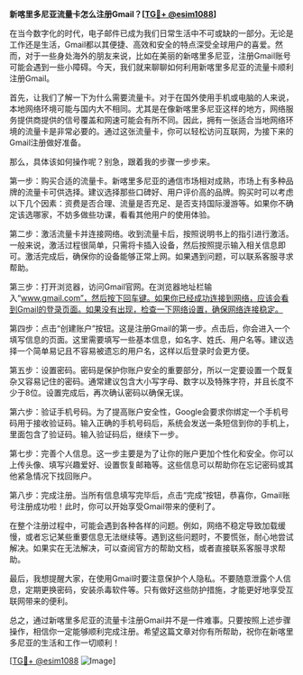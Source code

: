 **新喀里多尼亚流量卡怎么注册Gmail？[[TG💪+ @esim1088](https://t.me/s/esim1088)]**

在当今数字化的时代，电子邮件已成为我们日常生活中不可或缺的一部分。无论是工作还是生活，Gmail都以其便捷、高效和安全的特点深受全球用户的喜爱。然而，对于一些身处海外的朋友来说，比如在美丽的新喀里多尼亚，注册Gmail账号可能会遇到一些小障碍。今天，我们就来聊聊如何利用新喀里多尼亚的流量卡顺利注册Gmail。

首先，让我们了解一下为什么需要流量卡。对于在国外使用手机或电脑的人来说，本地网络环境可能与国内大不相同。尤其是在像新喀里多尼亚这样的地方，网络服务提供商提供的信号覆盖和网速可能会有所不同。因此，拥有一张适合当地网络环境的流量卡是非常必要的。通过这张流量卡，你可以轻松访问互联网，为接下来的Gmail注册做好准备。

那么，具体该如何操作呢？别急，跟着我的步骤一步步来。

第一步：购买合适的流量卡。新喀里多尼亚的通信市场相对成熟，市场上有多种品牌的流量卡可供选择。建议选择那些口碑好、用户评价高的品牌。购买时可以考虑以下几个因素：资费是否合理、流量是否充足、是否支持国际漫游等。如果你不确定该选哪家，不妨多做些功课，看看其他用户的使用体验。

第二步：激活流量卡并连接网络。收到流量卡后，按照说明书上的指引进行激活。一般来说，激活过程很简单，只需将卡插入设备，然后按照提示输入相关信息即可。激活完成后，确保你的设备能够正常上网。如果遇到问题，可以联系客服寻求帮助。

第三步：打开浏览器，访问Gmail官网。在浏览器地址栏输入“www.gmail.com”，然后按下回车键。如果你已经成功连接到网络，应该会看到Gmail的登录页面。如果没有出现，检查一下网络设置，确保网络连接稳定。

第四步：点击“创建账户”按钮。这是注册Gmail的第一步。点击后，你会进入一个填写信息的页面。这里需要填写一些基本信息，如名字、姓氏、用户名等。建议选择一个简单易记且不容易被遗忘的用户名，这样以后登录时会更方便。

第五步：设置密码。密码是保护你账户安全的重要部分，所以一定要设置一个既复杂又容易记住的密码。通常建议包含大小写字母、数字以及特殊字符，并且长度不少于8位。设置完成后，再次确认密码以确保无误。

第六步：验证手机号码。为了提高账户安全性，Google会要求你绑定一个手机号码用于接收验证码。输入正确的手机号码后，系统会发送一条短信到你的手机上，里面包含了验证码。输入验证码后，继续下一步。

第七步：完善个人信息。这一步主要是为了让你的账户更加个性化和安全。你可以上传头像、填写兴趣爱好、设置恢复邮箱等。这些信息可以帮助你在忘记密码或其他紧急情况下找回账户。

第八步：完成注册。当所有信息填写完毕后，点击“完成”按钮，恭喜你，Gmail账号注册成功啦！此时，你可以开始享受Gmail带来的便利了。

在整个注册过程中，可能会遇到各种各样的问题。例如，网络不稳定导致加载缓慢，或者忘记某些重要信息无法继续等。遇到这些问题时，不要慌张，耐心地尝试解决。如果实在无法解决，可以查阅官方的帮助文档，或者直接联系客服寻求帮助。

最后，我想提醒大家，在使用Gmail时要注意保护个人隐私。不要随意泄露个人信息，定期更换密码，安装杀毒软件等。只有做好这些防护措施，才能更好地享受互联网带来的便利。

总之，通过新喀里多尼亚的流量卡注册Gmail并不是一件难事。只要按照上述步骤操作，相信你一定能够顺利完成注册。希望这篇文章对你有所帮助，祝你在新喀里多尼亚的生活和工作一切顺利！

[[TG💪+ @esim1088](https://t.me/s/esim1088) ![Image](https://i.postimg.cc/4NQfJmqS/Snipaste-2025-05-13-00-14-12.png)]